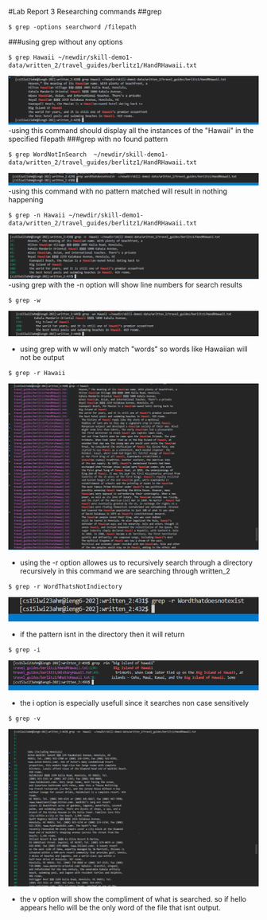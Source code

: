 #Lab Report 3 Researching commands
##grep

```
$ grep -options searchword /filepath
```

###using grep without any options

```
$ grep Hawaii ~/newdir/skill-demo1-data/written_2/travel_guides/berlitz1/HandRHawaii.txt
```

![hello world](grepvan1.png)
-using this command should display all the instances of the "Hawaii" in the specified filepath
###grep with no found pattern
```
$ grep WordNotInSearch  ~/newdir/skill-demo1-data/written_2/travel_guides/berlitz1/HandRHawaii.txt
```
![hello world](grepvan2.png)
-using this command with no pattern matched will result in nothing happening
```
$ grep -n Hawaii ~/newdir/skill-demo1-data/written_2/travel_guides/berlitz1/HandRHawaii.txt
```
![hello world](grep-n.png)
-using grep with the -n option will show line numbers for search results
```
$ grep -w 
```
![hello world](grep-w.png)
- using grep with w will only match "words" so words like Hawaiian will not be output
```
$ grep -r Hawaii
```
![hello world](grep-r.png)
- using the -r option allowes us to recursively search through a directory recursively in this command we are searching through written_2
```
$ grep -r WordThatsNotIndiectory
```
![hello world](grep-r3.png)
- if the pattern isnt in the directory then it will return 
```
$ grep -i
```
![hello world](grep-i.png)
- the i option is especially usefull since it searches non case sensitively
```
$ grep -v
```
![hello world](grep-v.png)
- the v option will show the compliment of what is searched. so if hello appears hello will be the only word of the file that isnt output.





